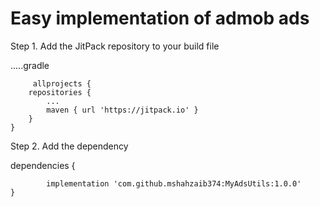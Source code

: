 # Easy implementation of admob ads

Step 1. Add the JitPack repository to your build file


.....gradle

         allprojects {	
		repositories {
			...
			maven { url 'https://jitpack.io' }
		}
	}
  
  
  Step 2. Add the dependency
  
  dependencies {
  
	        implementation 'com.github.mshahzaib374:MyAdsUtils:1.0.0'
	}
